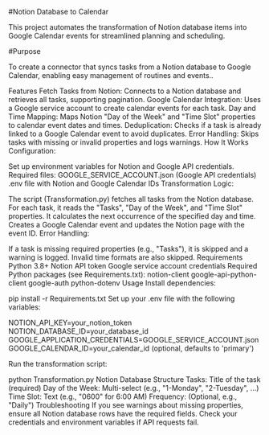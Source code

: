 #Notion Database to Calendar

This project automates the transformation of Notion database items into Google Calendar events for streamlined planning and scheduling.

#Purpose

To create a connector that syncs tasks from a Notion database to Google Calendar, enabling easy management of routines and events..

Features
Fetch Tasks from Notion: Connects to a Notion database and retrieves all tasks, supporting pagination.
Google Calendar Integration: Uses a Google service account to create calendar events for each task.
Day and Time Mapping: Maps Notion "Day of the Week" and "Time Slot" properties to calendar event dates and times.
Deduplication: Checks if a task is already linked to a Google Calendar event to avoid duplicates.
Error Handling: Skips tasks with missing or invalid properties and logs warnings.
How It Works
Configuration:

Set up environment variables for Notion and Google API credentials.
Required files:
GOOGLE_SERVICE_ACCOUNT.json (Google API credentials)
.env file with Notion and Google Calendar IDs
Transformation Logic:

The script (Transformation.py) fetches all tasks from the Notion database.
For each task, it reads the "Tasks", "Day of the Week", and "Time Slot" properties.
It calculates the next occurrence of the specified day and time.
Creates a Google Calendar event and updates the Notion page with the event ID.
Error Handling:

If a task is missing required properties (e.g., "Tasks"), it is skipped and a warning is logged.
Invalid time formats are also skipped.
Requirements
Python 3.8+
Notion API token
Google service account credentials
Required Python packages (see Requirements.txt):
notion-client
google-api-python-client
google-auth
python-dotenv
Usage
Install dependencies:

pip install -r Requirements.txt
Set up your .env file with the following variables:

NOTION_API_KEY=your_notion_token
NOTION_DATABASE_ID=your_database_id
GOOGLE_APPLICATION_CREDENTIALS=GOOGLE_SERVICE_ACCOUNT.json
GOOGLE_CALENDAR_ID=your_calendar_id (optional, defaults to 'primary')

Run the transformation script:

python Transformation.py
Notion Database Structure
Tasks: Title of the task (required)
Day of the Week: Multi-select (e.g., "1-Monday", "2-Tuesday", ...)
Time Slot: Text (e.g., "0600" for 6:00 AM)
Frequency: (Optional, e.g., "Daily")
Troubleshooting
If you see warnings about missing properties, ensure all Notion database rows have the required fields.
Check your credentials and environment variables if API requests fail.
